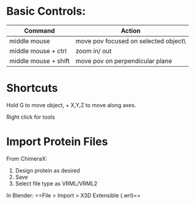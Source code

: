 # Basic Controls:

| Command              | Action                               |
| -------------------- | ------------------------------------ |
| middle mouse         | move pov focused on selected object\ |
| middle mouse + ctrl  | zoom in/ out                         |
| middle mouse + shift | move pov on perpendicular plane      |

# Shortcuts

Hold G to move object, + X,Y,Z to move along axes.

Right click for tools


# Import Protein Files

From ChimeraX:
1. Design protein as desired
2. Save
3. Select file type as VRML/VRML2

In Blender:
==File > Import > X3D Extensible (.wrl)==



